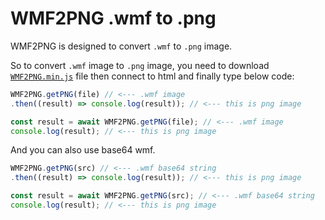 # WMF2PNG .wmf to .png

WMF2PNG is designed to convert ``.wmf`` to ``.png`` image.

So to convert ``.wmf`` image to ``.png`` image, you need to download [`WMF2PNG.min.js`](WMF2PNG.min.js) file then connect to html and finally type below code:

```javascript
WMF2PNG.getPNG(file) // <--- .wmf image
.then((result) => console.log(result)); // <--- this is png image

```
```javascript
const result = await WMF2PNG.getPNG(file); // <--- .wmf image
console.log(result); // <--- this is png image
```
And you can also use base64 wmf.

```javascript
WMF2PNG.getPNG(src) // <--- .wmf base64 string
.then((result) => console.log(result)); // <--- this is png image

```
```javascript
const result = await WMF2PNG.getPNG(src); // <--- .wmf base64 string
console.log(result); // <--- this is png image
```
